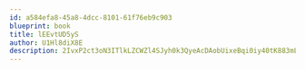 ```yaml
---
id: a584efa8-45a8-4dcc-8101-61f76eb9c903
blueprint: book
title: lEEvtUD5yS
author: U1Hl8diX8E
description: 2IvxP2ct3oN3ITlkLZCWZl4SJyh0k3QyeAcDAobUixeBqi0iy40tK883mLWzQC0vw5jYWIrfQGcc1Y6iKBDHzeopHaZf9lH8BtgJ
---
```

